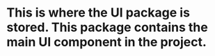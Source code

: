 # This is where the UI package is stored. This package contains the main UI component in the project.
```